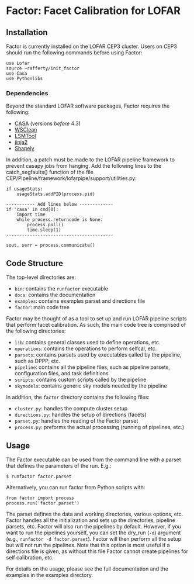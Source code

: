 Factor: Facet Calibration for LOFAR
===================================

Installation
------------

Factor is currently installed on the LOFAR CEP3 cluster. Users on CEP3
should run the following commands before using Factor:

    use Lofar
    source ~rafferty/init_factor
    use Casa
    use Pythonlibs

### Dependencies

Beyond the standard LOFAR software packages, Factor requires the following:

* [CASA](http://casa.nrao.org) (versions *before* 4.3)
* [WSClean](http://sourceforge.net/p/wsclean/wiki/Home)
* [LSMTool](https://github.com/darafferty/LSMTool)
* [jinja2](http://jinja.pocoo.org/docs/dev)
* [Shapely](https://github.com/Toblerity/Shapely)

In addition, a patch must be made to the LOFAR pipeline framework to prevent
casapy jobs from hanging. Add the following lines to the catch_segfaults()
function of the file CEP/Pipeline/framework/lofarpipe/support/utilities.py:

    if usageStats:
        usageStats.addPID(process.pid)

    ----------- Add lines below -------------
    if 'casa' in cmd[0]:
        import time
        while process.returncode is None:
            process.poll()
            time.sleep(1)
    -----------------------------------------

    sout, serr = process.communicate()


Code Structure
--------------
The top-level directories are:

* `bin`: contains the `runfactor` executable
* `docs`: contains the documentation
* `examples`: contains examples parset and directions file
* `factor`: main code tree

Factor may be thought of as a tool to set up and run LOFAR pipeline scripts that
perform facet calibration. As such, the main code tree is comprised of the
following directories:

* `lib`: contains general classes used to define operations, etc.
* `operations`: contains the operations to perform selfcal, etc.
* `parsets`: contains parsets used by executables called by the pipeline, such
as DPPP, etc.
* `pipeline`: contains all the pipeline files, such as pipeline parsets,
configuration files, and task definitions
* `scripts`: contains custom scripts called by the pipeline
* `skymodels`: contains generic sky models needed by the pipeline

In addition, the `factor` directory contains the following files:

* `cluster.py`: handles the compute cluster setup
* `directions.py`: handles the setup of directions (facets)
* `parset.py`: handles the reading of the Factor parset
* `process.py`: preforms the actual processing (running of pipelines, etc.)

Usage
-----

The Factor executable can be used from the command line with a parset that
defines the parameters of the run. E.g.:

    $ runfactor factor.parset

Alternatively, you can run factor from Python scripts with:

    from factor import process
    process.run('factor.parset')

The parset defines the data and working directories, various options, etc.
Factor handles all the initialization and sets up the directories, pipeline
parsets, etc. Factor will also run the pipelines by default. However, if you
want to run the pipelines yourself, you can set the dry_run (`-d`) argument
(e.g., `runfactor -d factor.parset`). Factor will then perform all the setup but
will not run the pipelines. Note that this option is most useful if a
directions file is given, as without this file Factor cannot create pipelines
for self calibration, etc.

For details on the usage, please see the full documentation and the examples in
the examples directory.
